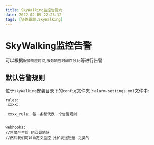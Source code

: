 ```yaml
---
title: SkyWalking监控告警六
date: 2022-02-09 22:23:12
tags: [链路跟踪,SkyWalking]
---
```


# SkyWalking监控告警
可以根据`服务响应时间`,`服务响应时间百分比`等进行告警

## 默认告警规则
位于`skyWalking`安装目录下的`config`文件夹下`alarm-settings.yml`文件中:

```
rules: 
 xxxx:
 
 xxxx_rule: 每一条都代表一个告警规则
 
 
webhooks: 
//告警产生后 的回调地址
//然后我们可以自定义监控 比如发送短信 之类的
```
